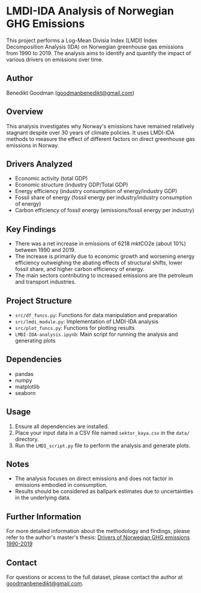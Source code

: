 # LMDI-IDA Analysis of Norwegian GHG Emissions

This project performs a Log-Mean Divisia Index (LMDI) Index Decomposition Analysis (IDA) on Norwegian greenhouse gas emissions from 1990 to 2019. The analysis aims to identify and quantify the impact of various drivers on emissions over time.

## Author
Benedikt Goodman (goodmanbenedikt@gmail.com)

## Overview
This analysis investigates why Norway's emissions have remained relatively stagnant despite over 30 years of climate policies. It uses LMDI-IDA methods to measure the effect of different factors on direct greenhouse gas emissions in Norway.

## Drivers Analyzed
- Economic activity (total GDP)
- Economic structure (industry GDP/Total GDP)
- Energy efficiency (industry consumption of energy/industry GDP)
- Fossil share of energy (fossil energy per industry/industry consumption of energy)
- Carbon efficiency of fossil energy (emissions/fossil energy per industry)

## Key Findings
- There was a net increase in emissions of 6218 mktCO2e (about 10%) between 1990 and 2019.
- The increase is primarily due to economic growth and worsening energy efficiency outweighing the abating effects of structural shifts, lower fossil share, and higher carbon efficiency of energy.
- The main sectors contributing to increased emissions are the petroleum and transport industries.

## Project Structure
- `src/df_funcs.py`: Functions for data manipulation and preparation
- `src/lmdi_module.py`: Implementation of LMDI-IDA analysis
- `src/plot_funcs.py`: Functions for plotting results
- `LMDI-IDA-analysis.ipynb`: Main script for running the analysis and generating plots

## Dependencies
- pandas
- numpy
- matplotlib
- seaborn

## Usage
1. Ensure all dependencies are installed.
2. Place your input data in a CSV file named `sektor_kaya.csv` in the `data/` directory.
3. Run the `LMDI_script.py` file to perform the analysis and generate plots.

## Notes
- The analysis focuses on direct emissions and does not factor in emissions embodied in consumption.
- Results should be considered as ballpark estimates due to uncertainties in the underlying data.

## Further Information
For more detailed information about the methodology and findings, please refer to the author's master's thesis: [Drivers of Norwegian GHG emissions 1990-2019](https://nmbu.brage.unit.no/nmbu-xmlui/handle/11250/3033120)

## Contact
For questions or access to the full dataset, please contact the author at goodmanbenedikt@gmail.com.